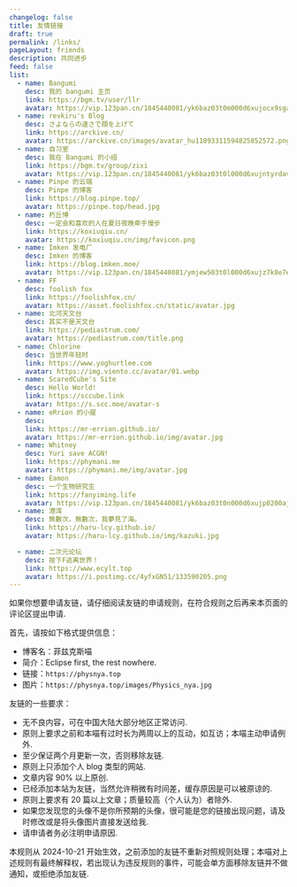 ```yaml
---
changelog: false
title: 友情链接
draft: true
permalink: /links/
pageLayout: friends
description: 共同进步
feed: false
list:
  - name: Bangumi
    desc: 我的 bangumi 主页
    link: https://bgm.tv/user/llr
    avatar: https://vip.123pan.cn/1845440081/yk6baz03t0m000d6xujocx9sgagfyrj3DIYxAIFxDda1DGxPDwUzAa==.jpg
  - name: revkiru's Blog
    desc: さよならの速さで顔を上げて
    link: https://arckive.cn/
    avatar: https://arckive.cn/images/avatar_hu11893311594825852572.png
  - name: 自习室
    desc: 我在 Bangumi 的小组
    link: https://bgm.tv/group/zixi
    avatar: https://vip.123pan.cn/1845440081/yk6baz03t0l000d6xujntyrdavtj0m32DIYxAIFxDda1DGxPDwUzAa==.jpg
  - name: Pinpe 的云端
    desc: Pinpe 的博客
    link: https://blog.pinpe.top/
    avatar: https://pinpe.top/head.jpg
  - name: 朽丘博
    desc: 一定会和喜欢的人在夏日夜晚牵手慢步
    link: https://koxiuqiu.cn/
    avatar: https://koxiuqiu.cn/img/favicon.png
  - name: Imken 发电厂
    desc: Imken 的博客
    link: https://blog.imken.moe/
    avatar: https://vip.123pan.cn/1845440081/ymjew503t0l000d6xujz7k8e7eqg0ntyDIYxAIFxDda1DGxPDwUzAa==.png
  - name: FF
    desc: foolish fox
    link: https://foolishfox.cn/
    avatar: https://asset.foolishfox.cn/static/avatar.jpg
  - name: 北河天文台
    desc: 其实不是天文台
    link: https://pediastrum.com/
    avatar: https://pediastrum.com/title.png
  - name: Chlorine
    desc: 当世界年轻时
    link: https://www.yoghurtlee.com
    avatar: https://img.viento.cc/avatar/01.webp
  - name: ScaredCube's Site
    desc: Hello World!
    link: https://sccube.link
    avatar: https://s.scc.moe/avatar-s
  - name: eRrion 的小屋
    desc:
    link: https://mr-errion.github.io/
    avatar: https://mr-errion.github.io/img/avatar.jpg
  - name: Whitney
    desc: Yuri save ACGN!
    link: https://phymani.me
    avatar: https://phymani.me/img/avatar.jpg
  - name: Eamon
    desc: 一个生物研究生
    link: https://fanyiming.life
    avatar: https://vip.123pan.cn/1845440081/yk6baz03t0n000d6xujp0200ajw2925nDIYxAIFxDda1DGxPDwUzAa==.jpg
  - name: 港湾
    desc: 無數次，無數次，我夢見了海。
    link: https://haru-lcy.github.io/
    avatar: https://haru-lcy.github.io/img/kazuki.jpg

  - name: 二次元论坛
    desc: 按下F逃离世界！
    link: https://www.ecylt.top
    avatar: https://i.postimg.cc/4yfxGN51/133590205.png
---
```


如果你想要申请友链，请仔细阅读友链的申请规则，在符合规则之后再来本页面的评论区提出申请.

首先，请按如下格式提供信息：

- 博客名：菲兹克斯喵
- 简介：Eclipse first, the rest nowhere.
- 链接：``https://physnya.top``
- 图片：``https://physnya.top/images/Physics_nya.jpg``

友链的一些要求：

- 无不良内容，可在中国大陆大部分地区正常访问.
- 原则上要求之前和本喵有过时长为两周以上的互动，如互访；本喵主动申请例外.
- 至少保证两个月更新一次，否则移除友链.
- 原则上只添加个人 blog 类型的网站.
- 文章内容 90% 以上原创.
- 已经添加本站为友链，当然允许稍微有时间差，缓存原因是可以被原谅的.
- 原则上要求有 20 篇以上文章；质量较高（个人认为）者除外.
- 如果您发现您的头像不是你所预期的头像，很可能是您的链接出现问题，请及时修改或是将头像图片直接发送给我.
- 请申请者务必注明申请原因.

本规则从 2024-10-21 开始生效，之前添加的友链不重新对照规则处理；本喵对上述规则有最终解释权，若出现认为违反规则的事件，可能会单方面移除友链并不做通知，或拒绝添加友链.
